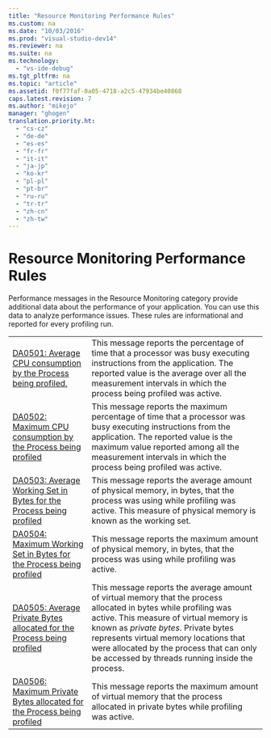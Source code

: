 ```yaml
---
title: "Resource Monitoring Performance Rules"
ms.custom: na
ms.date: "10/03/2016"
ms.prod: "visual-studio-dev14"
ms.reviewer: na
ms.suite: na
ms.technology: 
  - "vs-ide-debug"
ms.tgt_pltfrm: na
ms.topic: "article"
ms.assetid: f0f77faf-0a05-4718-a2c5-47934be40868
caps.latest.revision: 7
ms.author: "mikejo"
manager: "ghogen"
translation.priority.ht: 
  - "cs-cz"
  - "de-de"
  - "es-es"
  - "fr-fr"
  - "it-it"
  - "ja-jp"
  - "ko-kr"
  - "pl-pl"
  - "pt-br"
  - "ru-ru"
  - "tr-tr"
  - "zh-cn"
  - "zh-tw"
---
```

# Resource Monitoring Performance Rules
Performance messages in the Resource Monitoring category provide additional data about the performance of your application. You can use this data to analyze performance issues. These rules are informational and reported for every profiling run.  
  
|||  
|-|-|  
|[DA0501: Average CPU consumption by the Process being profiled.](../profiling/da0501--average-cpu-consumption-by-the-process-being-profiled..md)|This message reports the percentage of time that a processor was busy executing instructions from the application. The reported value is the average over all the measurement intervals in which the process being profiled was active.|  
|[DA0502: Maximum CPU consumption by the Process being profiled](../profiling/da0502--maximum-cpu-consumption-by-the-process-being-profiled.md)|This message reports the maximum percentage of time that a processor was busy executing instructions from the application. The reported value is the maximum value reported among all the measurement intervals in which the process being profiled was active.|  
|[DA0503: Average Working Set in Bytes for the Process being profiled](../profiling/da0503--average-working-set-in-bytes-for-the-process-being-profiled.md)|This message reports the average amount of physical memory, in bytes, that the process was using while profiling was active. This measure of physical memory is known as the working set.|  
|[DA0504: Maximum Working Set in Bytes for the Process being profiled](../profiling/da0504--maximum-working-set-in-bytes-for-the-process-being-profiled.md)|This message reports the maximum amount of physical memory, in bytes, that the process was using while profiling was active.|  
|[DA0505: Average Private Bytes allocated for the Process being profiled](../profiling/da0505--average-private-bytes-allocated-for-the-process-being-profiled.md)|This message reports the average amount of virtual memory that the process allocated in bytes while profiling was active. This measure of virtual memory is known as *private bytes*. Private bytes represents virtual memory locations that were allocated by the process that can only be accessed by threads running inside the process.|  
|[DA0506: Maximum Private Bytes allocated for the Process being profiled](../profiling/da0506--maximum-private-bytes-allocated-for-the-process-being-profiled.md)|This message reports the maximum amount of virtual memory that the process allocated in private bytes while profiling was active.|